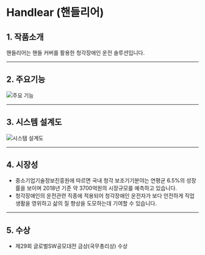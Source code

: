 # Handlear (핸들리어)

## 1. 작품소개

핸들리어는 핸들 커버를 활용한 청각장애인 운전 솔루션입니다.

---

## 2. 주요기능

![주요 기능](http://cfile1.uf.tistory.com/image/9907C6335A2437FD09A913 "MainTech")

---

## 3. 시스템 설계도

![시스템 설계도](http://cfile5.uf.tistory.com/image/99078C335A2437FE09167B "SystemFlow")

---

## 4. 시장성

- 중소기업기술정보진흥원에 따르면 국내 청각 보조기기분야는 연평균 6.5%의 성장률을 보이며 2018년 기준 약 3700억원의 시장규모를 예측하고 있습니다. 
- 청각장애인의 운전관련 직종에 적용되어 청각장애인 운전자가 보다 안전하게 직업생활을 영위하고 삶의 질 향상을 도모하는데 기여할 수 있습니다. 

---

## 5. 수상

- 제29회 글로벌SW공모대전 금상(국무총리상) 수상
